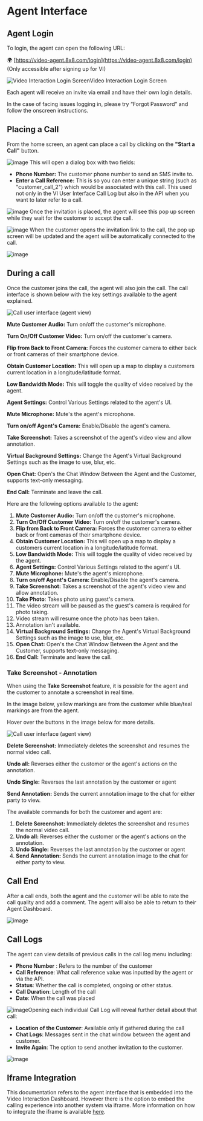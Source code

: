 # Agent Interface

## Agent Login

To login, the agent can open the following URL:  

🌍 [https://video-agent.8x8.com/login](https://video-agent.8x8.com/login) (Only accessible after signing up for VI)

![Video Interaction Login Screen](../images/ba145a6-image.png)Video Interaction Login Screen

Each agent will receive an invite via email and have their own login details.  

In the case of facing issues logging in, please try “Forgot Password” and follow the onscreen instructions.

## Placing a Call

From the home screen, an agent can place a call by clicking on the **"Start a Call"** button.

![image](../images/0ffff5851a00b396b69d2db18ff693f289cea8a4fd62c240d8c18613b8668290-Animation-ezgif.com-speed.gif)
This will open a dialog box with two fields:

- **Phone Number:** The customer phone number to send an SMS invite to.
- **Enter a Call Reference:** This is so you can enter a unique string (such as "customer_call_2") which would be associated with this call. This used not only in the VI User Interface Call Log but also in the API when you want to later refer to a call.

![image](../images/974c40411373e4edc61bdca2417e6ffec00dfde0ceb169a93f0f4cdd7145b73e-Screenshot_2025-06-25_at_9.53.53_AM.png)
Once the invitation is placed, the agent will see this pop up screen while they wait for the customer to accept the call.

![image](../images/523cb10ae9c03fb429c6849c5a323608813bed0179b82faac3c584f836177bcd-Screenshot_2025-06-25_at_9.59.59_AM.png)
When the customer opens the invitation link to the call, the pop up screen will be updated and the agent will be automatically connected to the call.

![image](../images/b8f48665f00bfd6de8fe5d40f90ca6f240b86a93eb819d7199e260d0c6846400-Screenshot_2025-06-25_at_10.29.08_AM.png)

## During a call

Once the customer joins the call, the agent will also join the call. The call interface is shown below with the key settings available to the agent explained.

![Call user interface (agent view)](../images/5b1cda5ad3e1c9b948043d91198d55f144c2ea570d5ba77c67c63dabd12dc13c-Screenshot_2025-06-25_at_1.02.26_PM_2.png)

**Mute Customer Audio:** Turn on/off the customer's microphone.

**Turn On/Off Customer Video:** Turn on/off the customer's camera.

**Flip from Back to Front Camera:** Forces the customer camera to either back or front cameras of their smartphone device.

**Obtain Customer Location:** This will open up a map to display a customers current location in a longitude/latitude format.

**Low Bandwidth Mode:** This will toggle the quality of video received by the agent.

**Agent Settings:** Control Various Settings related to the agent's UI.

**Mute Microphone:** Mute's the agent's microphone.

**Turn on/off Agent's Camera:** Enable/Disable the agent's camera.

**Take Screenshot:** Takes a screenshot of the agent's video view and allow annotation.

**Virtual Background Settings:** Change the Agent's Virtual Background Settings such as the image to use, blur, etc.

**Open Chat:** Open's the Chat Window Between the Agent and the Customer, supports text-only messaging.

**End Call:** Terminate and leave the call.

Here are the following options available to the agent:

1. **Mute Customer Audio:** Turn on/off the customer's microphone.
2. **Turn On/Off Customer Video:** Turn on/off the customer's camera.
3. **Flip from Back to Front Camera:** Forces the customer camera to either back or front cameras of their smartphone device.
4. **Obtain Customer Location:** This will open up a map to display a customers current location in a longitude/latitude format.
5. **Low Bandwidth Mode:** This will toggle the quality of video received by the agent.
6. **Agent Settings:** Control Various Settings related to the agent's UI.
7. **Mute Microphone:** Mute's the agent's microphone.
8. **Turn on/off Agent's Camera:** Enable/Disable the agent's camera.
9. **Take Screenshot:** Takes a screenshot of the agent's video view and allow annotation.
10. **Take Photo**: Takes photo using guest's camera.
1. The video stream will be paused as the guest's camera is required for photo taking.
2. Video stream will resume once the photo has been taken.
3. Annotation isn't available.
11. **Virtual Background Settings:** Change the Agent's Virtual Background Settings such as the image to use, blur, etc.
12. **Open Chat:** Open's the Chat Window Between the Agent and the Customer, supports text-only messaging.
13. **End Call:** Terminate and leave the call.

### Take Screenshot - Annotation

When using the **Take Screenshot** feature, it is possible for the agent and the customer to annotate a screenshot in real time.

In the image below, yellow markings are from the customer while blue/teal markings are from the agent.

Hover over the buttons in the image below for more details.

![Call user interface (agent view)](../images/431775971412b07839cfeae9e173560783cffce2cdd5d894d98ef25bffba381e-Screenshot_2025-06-25_at_3.22.19_PM.png)

**Delete Screenshot:** Immediately deletes the screenshot and resumes the normal video call.

**Undo all:** Reverses either the customer or the agent's actions on the annotation.

**Undo Single:** Reverses the last annotation by the customer or agent

**Send Annotation:** Sends the current annotation image to the chat for either party to view.

The available commands for both the customer and agent are:

1. **Delete Screenshot:** Immediately deletes the screenshot and resumes the normal video call.
2. **Undo all:** Reverses either the customer or the agent's actions on the annotation.
3. **Undo Single:** Reverses the last annotation by the customer or agent
4. **Send Annotation:** Sends the current annotation image to the chat for either party to view.

## Call End

After a call ends, both the agent and the customer will be able to rate the call quality and add a comment. The agent will also be able to return to their Agent Dashboard.

![image](../images/b64db48c7c7c4e349565ec979c9fdc9b0d9923e7ffb061d19656d38086bf3e73-Screenshot_2025-07-03_at_5.40.08_PM.png)

## Call Logs

The agent can view details of previous calls in the call log menu including:

- **Phone Number** : Refers to the number of the customer
- **Call Reference**: What call reference value was inputted by the agent or via the API.
- **Status**: Whether the call is completed, ongoing or other status.
- **Call Duration**: Length of the call
- **Date**: When the call was placed

![image](../images/c5f73e1-image.png)Opening each individual Call Log will reveal further detail about that call:

- **Location of the Customer**: Available only if gathered during the call
- **Chat Logs**: Messages sent in the chat window between the agent and customer.
- **Invite Again**: The option to send another invitation to the customer.

![image](../images/8e71bea-image.png)

## Iframe Integration

This documentation refers to the agent interface that is embedded into the Video Interaction Dashboard. However there is the option to embed the calling experience into another system via iframe. More information on how to integrate the iframe is available [here](/connect/reference/iframe-integration).

